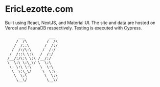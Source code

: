 # EricLezotte.com

Built using React, NextJS, and Material UI. The site and data are hosted on Vercel and FaunaDB respectively. Testing is executed with Cypress.

```text
      ___           ___
     /  /\         /  /\
    /  /::\       /  /:/
   /  /:/\:\     /  /:/
  /  /::\ \:\   /  /:/
 /__/:/\:\ \:\ /__/:/
 \  \:\ \:\_\/ \  \:\
  \  \:\ \:\    \  \:\
   \  \:\_\/     \  \:\
    \  \:\        \  \:\
     \__\/         \__\/
```
